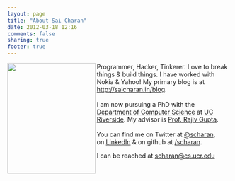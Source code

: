 ```yaml
---
layout: page
title: "About Sai Charan"
date: 2012-03-18 12:16
comments: false
sharing: true
footer: true
---
```


<div>
<img src="/images/sai.jpg" align="left" width="199" height="250" />
Programmer, Hacker, Tinkerer. Love to break things &amp; build things. I have worked with Nokia &amp; Yahoo! My primary blog is at <a href="http://saicharan.in/blog">http://saicharan.in/blog</a>.
<br /> <br />
I am now pursuing a PhD with the <a href="http://www.cs.ucr.edu/index.php">Department of Computer Science</a> at <a href="http://www.ucr.edu">UC Riverside</a>. My advisor is <a href="http://www.cs.ucr.edu/~gupta/">Prof. Rajiv Gupta</a>.
<br /> <br />
You can find me on Twitter at&nbsp;<a title="Twitter" target="_blank" href="https://twitter.com/scharan">@scharan</a>, on&nbsp;<a title="LinkedIn profile" target="_blank" href="http://www.linkedin.com/in/scharan">LinkedIn</a>&nbsp;&amp;&nbsp;on github at&nbsp;<a title="Github" target="_blank" href="https://github.com/scharan">/scharan</a>.</p>
<p>I can be reached at <a title="e-mail Sai Charan" target="_self" href="mailto:me@saicharan.in">scharan@cs.ucr.edu</a>
<br />

</div>

<br />
